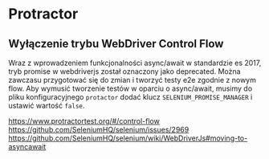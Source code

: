 # Protractor

## Wyłączenie trybu WebDriver Control Flow

Wraz z wprowadzeniem funkcjonalności async/await w standardzie es 2017, tryb promise w webdriverjs został oznaczony jako deprecated. Można zawczasu przygotować się do zmian i tworzyć testy e2e zgodnie z nowym flow.
Aby wymusić tworzenie testów w oparciu o async/await, musimy do pliku konfiguracyjnego `protactor` dodać klucz `SELENIUM_PROMISE_MANAGER` i ustawić wartość `false`.

https://www.protractortest.org/#/control-flow
https://github.com/SeleniumHQ/selenium/issues/2969
https://github.com/SeleniumHQ/selenium/wiki/WebDriverJs#moving-to-asyncawait
